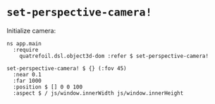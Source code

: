 # `set-perspective-camera!`

Initialize camera:

```cirru
ns app.main
  :require
    quatrefoil.dsl.object3d-dom :refer $ set-perspective-camera!

set-perspective-camera! $ {} (:fov 45)
  :near 0.1
  :far 1000
  :position $ [] 0 0 100
  :aspect $ / js/window.innerWidth js/window.innerHeight
```
